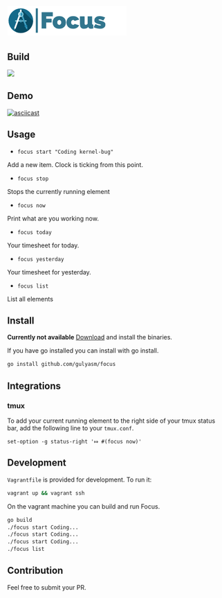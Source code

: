 # ![](logo.png)
## Build
![](https://travis-ci.org/gulyasm/focus.svg?branch=master)

## Demo
[![asciicast](https://asciinema.org/a/6qgy09x7uj8dy2ol0axsw8ybe.png)](https://asciinema.org/a/6qgy09x7uj8dy2ol0axsw8ybe)


## Usage
 - `focus start "Coding kernel-bug"`

Add a new item. Clock is ticking from this point.

 - `focus stop`

Stops the currently running element

 - `focus now`

Print what are you working now.

 - `focus today`

Your timesheet for today.

 - `focus yesterday`

Your timesheet for yesterday.

 - `focus list`

List all elements

## Install
**Currently not available**
[Download](http://github.com/gulyasm/focus) and install the binaries.

If you have go installed you can install with go install.
```bash
go install github.com/gulyasm/focus
```

## Integrations
### tmux
To add your current running element to the right side of your tmux status bar, add the following line to your `tmux.conf`.
```
set-option -g status-right '⤇ #(focus now)'
```
## Development
`Vagrantfile` is provided for development. To run it:
```bash
vagrant up && vagrant ssh
```
On the vagrant machine you can build and run Focus.
```bash
go build
./focus start Coding...
./focus start Coding...
./focus start Coding...
./focus list
```
## Contribution
Feel free to submit your PR.

